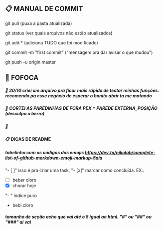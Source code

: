 ## :clipboard: MANUAL DE COMMIT

git pull (puxa a pasta atualizada)

git status (ver quais arquivos não estão atualizados)

git add * (adiciona TUDO que foi modificado)

git commit -m "first commit" ("mensagem pra dar avisar o que mudou")

git push -u origin master

## :speech_balloon: FOFOCA

##### :space_invader: 20/10 criei um arquivo pra ficar mais rápido de testar minhas funções. recomendo pq esse negócio de esperar o bonito abrir ta me matando 
##### :space_invader: CORTEI AS PAREDINHAS DE FORA PEX = PAREDE EXTERNA_POSIÇÃO (desculpa o berro)
##### :space_invader:


#### :clipboard: DICAS DE README

##### tabelinha com os códigos dos emojis https://dev.to/nikolab/complete-list-of-github-markdown-emoji-markup-5aia

"- [ ]" isso é pra criar uma task, "- [x]" marcar como concluída. EX.:
- [ ] beber cloro
- [x] chorar hoje

"- " índice puro
- bebi cloro 

##### tamanho de seção acho que vai até o 5 igual ao html. "#" ou "##" ou "###" ai vai


